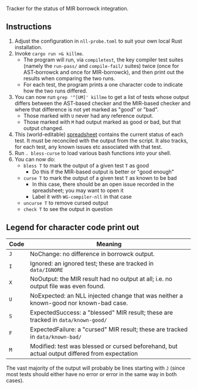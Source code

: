 Tracker for the status of MIR borrowck integration.

## Instructions

1. Adjust the configuration in `nll-probe.toml` to suit your own local Rust installation.
2. Invoke `cargo run >& killme`.
    - The program will run, via `compiletest`, the key compiler test suites
      (namely the `run-pass/` and `compile-fail/` suites) twice (once for
      AST-borrowck and once for MIR-borrowck), and then print out the
      results when comparing the two runs.
    - For each test, the program prints a one character code to indicate how
      the two runs differed.
3. You can now run `grep '^[UM]' killme` to get a list of tests whose output differs
   between the AST-based checker and the MIR-based checker and where that difference is
   not yet marked as "good" or "bad".
    - Those marked with `U` never had any reference output.
    - Those marked with `M` had output marked as good or bad, but that output changed.
4. This (world-editable) [spreadsheet][] contains the current status of each test.
   It must be reconciled with the output from the script. It also tracks, for each test,
   any known issues etc associated with that test.
5. Run `. bless-curse` to load various bash functions into your shell.
6. You can now do:
    - `bless T` to mark the output of a given test `T` as good
        - Do this if the MIR-based output is better or "good enough"
    - `curse T` to mark the output of a given test `T` as known to be bad
        - In this case, there should be an open issue recorded in the
          spreadsheet; you may want to open it
        - Label it with `WG-compiler-nll` in that case
    - `uncurse T` to remove cursed output
    - `check T` to see the output in question

[spreadsheet]: https://docs.google.com/spreadsheets/d/1iya_U_t69tDviWj1bFc2dLzuNTVY0XTN1nBrN2MS62g/edit#gid=80171211

## Legend for character code print out

Code|Meaning
----|--------------
`J` |NoChange: no difference in borrowck output.
`I` |Ignored: an ignored test; these are tracked in `data/IGNORE`
`X` |NoOutput: the MIR result had no output at all; i.e. no output file was even found.
`U` |NoExpected: an NLL injected change that was neither a known-good nor known-bad case.
`S` |ExpectedSuccess: a "blessed" MIR result; these are tracked in `data/known-good/`
`F` |ExpectedFailure: a "cursed" MIR result; these are tracked in `data/known-bad/`
`M` |Modified: test was blessed or cursed beforehand, but actual output differed from expectation

The vast majority of the output will probably be lines starting with
`J` (since most tests should either have no error or error in the same
way in both cases).

